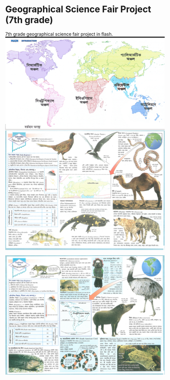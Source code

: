 # Geographical Science Fair Project (7th grade)
7th grade geographical science fair project in flash.
![World map based geographical diversion](https://github.com/aukgit/ZOO-GEOGRAPHY--7th-Grade-Science-Fair-Project-/blob/master/Pic1.png?raw=true)
![Img2](https://github.com/aukgit/ZOO-GEOGRAPHY--7th-Grade-Science-Fair-Project-/blob/master/Zoo%20geography/NwRK/2.jpg?raw=true)

![img 2](https://github.com/aukgit/ZOO-GEOGRAPHY--7th-Grade-Science-Fair-Project-/blob/master/Zoo%20geography/NwRK/4.jpg?raw=true)